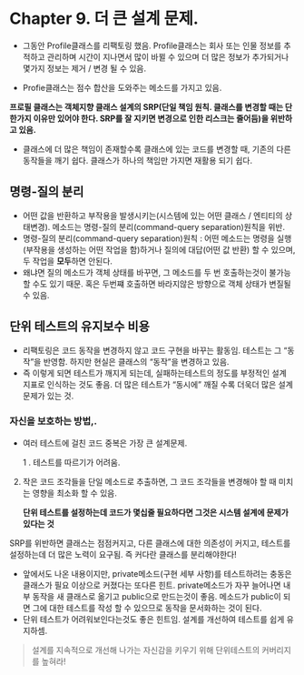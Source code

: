 # Chapter 9. 더 큰 설계 문제.

- 그동안 Profile클래스를 리팩토링 했음. Profile클래스는 회사 또는 인물 정보를 추적하고 관리하며 시간이 지나면서 많이 바뀔 수 있으며 더 많은 정보가 추가되거나 몇가지 정보는 제거 / 변경 될 수 있음.

- Profie클래스는 점수 합산을 도와주는 메소드를 가지고 있음. 

**프로필 클래스는 객체지향 클래스 설계의 SRP(단일 책임 원칙. 클래스를 변경할 때는 단 한가지 이유만 있어야 한다. SRP를 잘 지키면 변경으로 인한 리스크는 줄어듬)을 위반하고 있음.**

- 클래스에 더 많은 책임이 존재할수록 클래스에 있는 코드를 변경할 때, 기존의 다른 동작들을 깨기 쉽다. 클래스가 하나의 책임만 가지면 재활용 되기 쉽다.

## 명령-질의 분리

- 어떤 값을 반환하고 부작용을 발생시키는(시스템에 있는 어떤 클래스 / 엔티티의 상태변경). 메소드는 명령-질의 분리(command-query separation)원칙을 위반.
- 명령-질의 분리(command-query separation)원칙 : 어떤 메소드는 명령을 실행(부작용을 생성하는 어떤 작업을 함)하거나 질의에 대답(어떤 값 반환) 할 수 있으며, 두 작업을 **모두**하면 안된다.
- 왜냐면 질의 메소드가 객체 상태를 바꾸면, 그 메소드를 두 번 호출하는것이 불가능할 수도 있기 때문. 혹은 두번쨰 호출하면 바라지않은 방향으로 객체 상태가 변질될 수 있음.

## 단위 테스트의 유지보수 비용

- 리팩토링은 코드 동작을 변경하지 않고 코드 구현을 바꾸는 활동임. 테스트는 그 “동작”을 반영함.  하지만 현실은 클래스의 “동작”을 변경하고 있음. 
- 즉 이렇게 되면 테스트가 깨지게 되는데, 실패하는테스트의 정도를 부정적인 설계 지표로 인식하는 것도 좋음. 더 많은 테스트가 “동시에” 깨질 수록 더욱더 많은 설계 문제가 있는 것.

### 자신을 보호하는 방법,.

- 여러 테스트에 걸친 코드 중복은 가장 큰 설계문제. <p>
1 . 테스트를 따르기가 어려움.
2. 작은 코드 조각들을 단일 메소드로 추출하면, 그 코드 조각들을 변경해야 할 때 미치는 영향을 최소화 할 수 있음. <p>
**단위 테스트를 설정하는데 코드가 몇십줄 필요하다면 그것은 시스템 설계에 문제가 있다는 것**

SRP를 위반하면 클래스는 점점커지고, 다른 클래스에 대한 의존성이 커지고, 테스트를 설정하는데 더 많은 노력이 요구됨. 즉 커다란 클래스를 분리해야한다!

- 앞에서도 나온 내용이지만, private메소드(구현 세부 사항)를 테스트하려는 충동은 클래스가 필요 이상으로 커졌다는 또다른 힌트. private메소드가 자꾸 늘어나면 내부 동작을 새 클래스로 옮기고 public으로 만드는것이 좋음. 메소드가 public이 되면 그에 대한 테스트를 작성 할 수 있으므로 동작을 문서화하는 것이 된다. 
- 단위 테스트가 어려워보인다는것도 좋은 힌트임. 설계를 개선하여 테스트를 쉽게 유지하셈. 

> 설계를 지속적으로 개선해 나가는 자신감을 키우기 위해 단위테스트의 커버리지를 높혀라!

